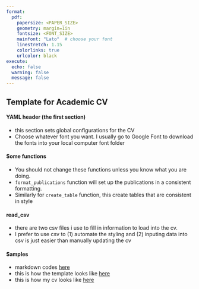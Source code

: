 ```yaml
---
format:
  pdf:
    papersize: <PAPER_SIZE>
    geometry: margin=1in
    fontsize: <FONT_SIZE>
    mainfont: "Lato"  # choose your font
    linestretch: 1.15
    colorlinks: true
    urlcolor: black
execute:
  echo: false
  warning: false
  message: false
---
```


## Template for Academic CV 

#### YAML header (the first section)
- this section sets global configurations for the CV
- Choose whatever font you want. I usually go to Google Font to download the fonts into your local computer font folder

#### Some functions
- You should not change these functions unless you know what you are doing. 
- `format_publications` function will set up the publications in a consistent formatting.
- Similarly for `create_table` function, this create tables that are consistent in style 

#### read_csv 
- there are two csv files i use to fill in information to load into the cv.
- I prefer to use csv to (1) automate the styling and (2) inputing data into csv is just easier than manually updating the cv

#### Samples
- markdown codes [here](acad_cv_template.Rmd)
- this is how the template looks like [here](acad_cv_template.pdf)
- this is how my cv looks like [here](cv_2025.pdf)